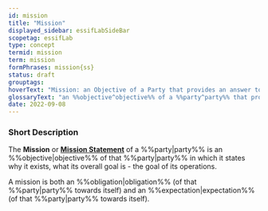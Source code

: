 ```yaml
---
id: mission
title: "Mission"
displayed_sidebar: essifLabSideBar
scopetag: essifLab
type: concept
termid: mission
term: mission
formPhrases: mission{ss}
status: draft
grouptags:
hoverText: "Mission: an Objective of a Party that provides an answer to the question why that Party exists - i.e. its 'raison d'être'."
glossaryText: "an %%objective^objective%% of a %%party^party%% that provides an answer to the question why that %%party^party%% exists - i.e. its 'raison d'être'."
date: 2022-09-08
---
```


### Short Description
The **Mission** or **[Mission Statement](https://en.wikipedia.org/wiki/Mission_statement)** of a %%party|party%% is an %%objective|objective%% of that %%party|party%% in which it states why it exists, what its overall goal is - the goal of its operations.

A mission is both an %%obligation|obligation%% (of that %%party|party%% towards itself) and an %%expectation|expectation%% (of that %%party|party%% towards itself).